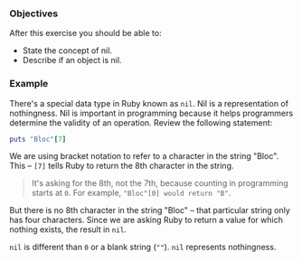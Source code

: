 <!-- { ids:[60], language:'Ruby', type:'workshop', order: 7, name:'Nil', description:'Learn the concept of nothingness in programming.' }-->

### Objectives

After this exercise you should be able to:

- State the concept of nil.
- Describe if an object is nil.

### Example

There's a special data type in Ruby known as `nil`. Nil is a representation of nothingness. Nil is important in programming because it helps programmers determine the validity of an operation. Review the following statement:


```ruby
puts "Bloc"[7]
```

We are using bracket notation to refer to a character in the string "Bloc". This – `[7]` tells Ruby to return the 8th character in the string.

> It's asking for the 8th, not the 7th, because counting in programming starts at `0`. For example, `"Bloc"[0] would return "B"`.

But there is no 8th character in the string "Bloc" – that particular string only has four characters. Since we are asking Ruby to return a value for which nothing exists, the result in `nil`.

`nil` is different than `0` or a blank string (`""`). `nil` represents nothingness.
